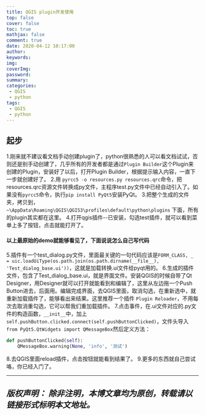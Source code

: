 ```yaml
---
title: QGIS plugin开发使用
top: false
cover: false
toc: true
mathjax: false
comment: true
date: 2020-04-12 10:17:00
author:
keywords:
img:
coverImg:
password:
summary:
categories:
 - QGIS
 - python
tags:
 - QGIS
 - python
---
```

## 起步
1.刚来就不建议看文档手动创建plugin了，python很熟悉的人可以看文档试试，否则还是别手动创建了，几乎所有的开发者都是通过`Plugin Builder`这个Plugin来创建的Plugin，安装好了以后，打开Plugin Builder，根据提示输入内容，一直下一步就创建好了。
2.用 `pyrcc5 -o resources.py resources.qrc`命令，把resources.qrc资源文件转换成py文件，主程序test.py文件中已经自动引入了。如果没有`pyrcc5`命令，执行`pip install PyQt5`安装PyQt。
3.把整个生成的文件夹，拷贝到，`~\AppData\Roaming\QGIS\QGIS3\profiles\default\python\plugins` 下面，所有的plugin其实都在这里。
4.打开qgis插件--已安装，勾选test插件，就可以看到菜单上多了按钮，点击就能打开了。
#### 以上最原始的demo就能够看见了，下面说说怎么自己写代码
5.插件有一个test_dialog.py文件，里面最关键的一句代码应该是`FORM_CLASS, _ = uic.loadUiType(os.path.join(os.path.dirname(__file__), 'Test_dialog_base.ui'))`，这就是加载转换.ui文件给pyqt用的。
6.生成的插件文件，包含了Test_dialog_base.ui，就是界面文件。安装QGIS的时候自带了Qt Designer，用Designer就可以打开就能看到和编辑了，这里从左边拖一个Push Button进去，后面用。编辑完成界面，去QGIS里面，取消勾选，在重新选中，就重新加载插件了，能够看出来结果。这里推荐一个插件 `Plugin Reloader`，不用每次去取消重勾选，它可以帮我们重加载插件。
7.点击事件，在.ui文件对应的.py文件的构造函数，`__init__`中，加上`self.pushButton.clicked.connect(self.pushButtonClicked)`，文件头导入`from PyQt5.QtWidgets import QMessageBox`然后定义方法：
```python
def pushButtonClicked(self):
    QMessageBox.warning(None, 'info', '测试')
```
8.去QGIS里面reload插件，点击按钮就能看到结果了。
9.更多的东西就自己尝试咯，你已经入门了。

---
*版权声明：*
*除非注明，本博文章均为原创，转载请以链接形式标明本文地址。*
---